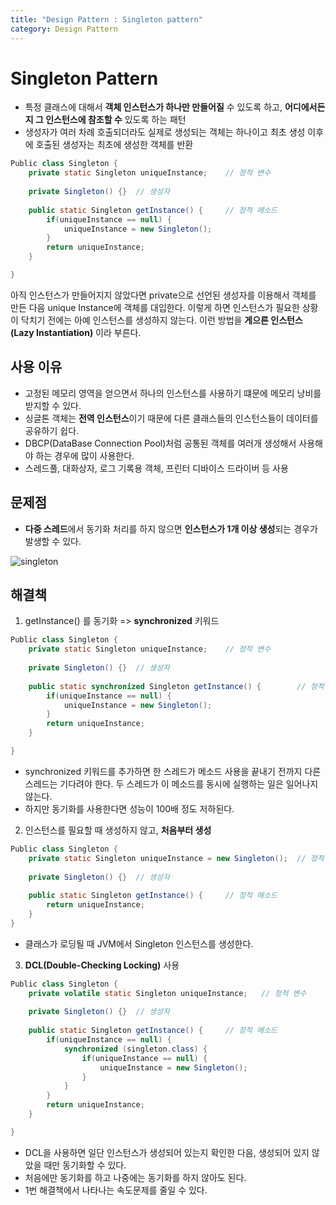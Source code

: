 ```yaml
---
title: "Design Pattern : Singleton pattern"
category: Design Pattern
---
```




# Singleton Pattern

- 특정 클래스에 대해서 **객체 인스턴스가 하나만 만들어질** 수 있도록 하고, **어디에서든지 그 인스턴스에 참조할 수** 있도록 하는 패턴
- 생성자가 여러 차례 호출되더라도 실제로 생성되는 객체는 하나이고 최초 생성 이후에 호출된 생성자는 최초에 생성한 객체를 반환

```java
Public class Singleton {
	private static Singleton uniqueInstance;	// 정적 변수
	
	private Singleton() {}	// 생성자
	
	public static Singleton getInstance() {		// 정적 메소드
		if(uniqueInstance == null) {
			uniqueInstance = new Singleton();
		}
		return uniqueInstance;
	}

}
```



아직 인스턴스가 만들어지지 않았다면 private으로 선언된 생성자를 이용해서 객체를 만든 다음 unique Instance에 객체를 대입한다. 이렇게 하면 인스턴스가 필요한 상황이 닥치기 전에는 아예 인스턴스를 생성하지 않는다. 이런 방법을 **게으른 인스턴스(Lazy Instantiation)** 이라 부른다.





## 사용 이유

- 고정된 메모리 영역을 얻으면서 하나의 인스턴스를 사용하기 떄문에 메모리 낭비를 받지할 수 있다.
- 싱글톤 객체는 **전역 인스턴스**이기 때문에 다른 클래스들의 인스턴스들이 데이터를 공유하기 쉽다.
- DBCP(DataBase Connection Pool)처럼 공통된 객체를 여러개 생성해서 사용해야 하는 경우에 많이 사용한다.
- 스레드풀, 대화상자, 로그 기록용 객체, 프린터 디바이스 드라이버 등 사용





## 문제점

- **다중 스레드**에서 동기화 처리를 하지 않으면 **인스턴스가 1개 이상 생성**되는 경우가 발생할 수 있다.

![singleton](C:\Users\cch\Desktop\singleton.JPG)





## 해결책

1. getInstance() 를 동기화 =>  **synchronized** 키워드

```java
Public class Singleton {
	private static Singleton uniqueInstance;	// 정적 변수
	
	private Singleton() {}	// 생성자
	
	public static synchronized Singleton getInstance() {		// 정적 메소드
		if(uniqueInstance == null) {
			uniqueInstance = new Singleton();
		}
		return uniqueInstance;
	}

}
```

- synchronized 키워드를 추가하면 한 스레드가 메소드 사용을 끝내기 전까지 다른 스레드는 기다려야 한다. 두 스레드가 이 메소드를 동시에 실행하는 일은 일어나지 않는다.
- 하지만 동기화를 사용한다면 성능이 100배 정도 저하된다.



2. 인스턴스를 필요할 때 생성하지 않고, **처음부터 생성**

```java
Public class Singleton {
	private static Singleton uniqueInstance = new Singleton();	// 정적 변수
	
	private Singleton() {}	// 생성자
	
	public static Singleton getInstance() {		// 정적 메소드
		return uniqueInstance;
	}
}
```

- 클래스가 로딩될 때 JVM에서 Singleton 인스턴스를 생성한다.



3. **DCL(Double-Checking Locking)** 사용

```java
Public class Singleton {
	private volatile static Singleton uniqueInstance;	// 정적 변수
	
	private Singleton() {}	// 생성자
	
	public static Singleton getInstance() {		// 정적 메소드
		if(uniqueInstance == null) {
			synchronized (singleton.class) {
				if(uniqueInstance == null) {
					uniqueInstance = new Singleton();
				}
			}
		}
		return uniqueInstance;
	}

}
```

- DCL을 사용하면 일단 인스턴스가 생성되어 있는지 확인한 다음, 생성되어 있지 않았을 때만 동기화할 수 있다.
- 처음에만 동기화를 하고 나중에는 동기화를 하지 않아도 된다.
- 1번 해결책에서 나타나는 속도문제를 줄일 수 있다.